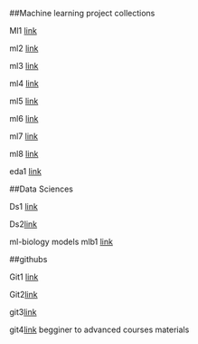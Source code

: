 ##Machine learning project collections

Ml1 [link](https://github.com/aswintechguy/Machine-Learning-Projects)

ml2 [link](https://github.com/practical-tutorials/project-based-learning)

ml3 [link](https://github.com/rasbt/machine-learning-notes)

ml4 [link](https://github.com/chiphuyen/machine-learning-book)

ml5 [link](https://github.com/tirthajyoti/Machine-Learning-with-Python)

ml6 [link](https://github.com/dair-ai/ML-Course-Notes)

ml7 [link](https://github.com/MachineLearnia/Python-Machine-Learning)

ml8 [link](https://github.com/ahmedbahaaeldin/From-0-to-Research-Scientist-resources-guide) 

eda1 [link](https://github.com/PacktPublishing/Hands-on-Exploratory-Data-Analysis-with-Python/blob/master/Chapter%202/Chapter_2_EDA.ipynb)

##Data Sciences

Ds1 [link](https://github.com/ISUgenomics/datascience-workbook)

Ds2[link](https://github.com/donnemartin/data-science-ipython-notebooks)


ml-biology models
mlb1 [link](https://github.com/fabgenomics/ML_EHEC/blob/main/Machine_learning.ipynb)

##githubs

Git1 [link](https://github.com/zotroneneis/machine_learning_basics)

Git2[link](https://github.com/DataTalksClub/mlops-zoomcamp/tree/main)

git3[link](https://github.com/Moataz-Elmesmary/Data-Science-Roadmap)

git4[link](https://github.com/ujjwalkarn/DataSciencePython) begginer to advanced courses materials

